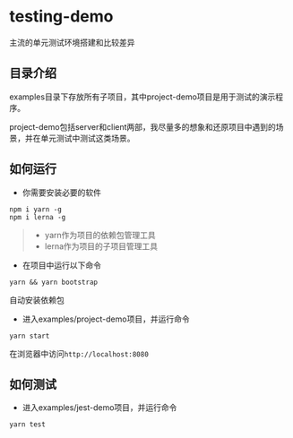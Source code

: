 # testing-demo

主流的单元测试环境搭建和比较差异

## 目录介绍

examples目录下存放所有子项目，其中project-demo项目是用于测试的演示程序。

project-demo包括server和client两部，我尽量多的想象和还原项目中遇到的场景，并在单元测试中测试这类场景。

## 如何运行

* 你需要安装必要的软件
```shell
npm i yarn -g
npm i lerna -g
```
> * yarn作为项目的依赖包管理工具
> * lerna作为项目的子项目管理工具

* 在项目中运行以下命令
```shell
yarn && yarn bootstrap
```
自动安装依赖包

* 进入examples/project-demo项目，并运行命令
```shell
yarn start
```
在浏览器中访问`http://localhost:8080`

## 如何测试

* 进入examples/jest-demo项目，并运行命令
```shell
yarn test
```